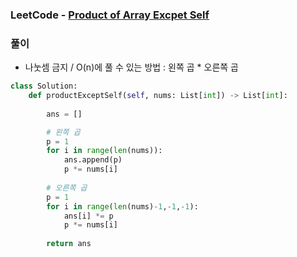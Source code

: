 ### LeetCode - [Product of Array Excpet Self](https://leetcode.com/problems/product-of-array-except-self/)

### 풀이

* 나눗셈 금지 / O(n)에 풀 수 있는 방법 : 왼쪽 곱 * 오른쪽 곱

```Python
class Solution:
    def productExceptSelf(self, nums: List[int]) -> List[int]:
        
        ans = []

        # 왼쪽 곱
        p = 1
        for i in range(len(nums)):
            ans.append(p)
            p *= nums[i]
        
        # 오른쪽 곱
        p = 1
        for i in range(len(nums)-1,-1,-1):
            ans[i] *= p
            p *= nums[i]
        
        return ans
```

